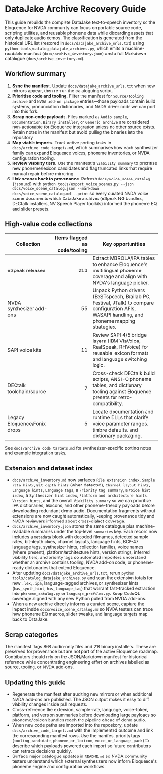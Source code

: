 # DataJake Archive Recovery Guide

This guide rebuilds the complete DataJake text-to-speech inventory so the Eloquence for NVDA community can focus on portable
source code, scripting utilities, and reusable phoneme data while discarding assets that only duplicate audio demos. The
classification is generated from the historical URL list (restored in `docs/datajake_archive_urls.txt`) using
`python tools/catalog_datajake_archives.py`, which emits a machine-readable manifest (`docs/archive_inventory.json`) and a
full Markdown catalogue (`docs/archive_inventory.md`).

## Workflow summary

1. **Sync the manifest.** Update `docs/datajake_archive_urls.txt` when new mirrors appear, then re-run the cataloguing script.
2. **Prioritise code and tooling.** Filter the manifest for `Source/tooling archive` and `NVDA add-on package` entries—those
   payloads contain build systems, pronunciation dictionaries, and NVDA driver code we can port into this fork.
3. **Scrap non-code payloads.** Files marked as `Audio sample`, `Documentation`, `Binary installer`, or `Generic archive` are
   considered non-actionable for Eloquence integration unless no other source exists. Retain notes in the manifest but avoid
   pulling the binaries into the repository.
4. **Map viable imports.** Track active porting tasks in `docs/archive_code_targets.md`, which summarises how each synthesizer
   family can expand Eloquence voices, phoneme inventories, or NVDA configuration tooling.
5. **Review viability tiers.** Use the manifest's `Viability summary` to prioritise new phoneme/lexicon candidates and flag
   truncated links that require manual repair before mirroring.
6. **Link scenes back to provenance.** Refresh `docs/voice_scene_catalog.{json,md}` with
   `python tools/export_voice_scenes.py --json docs/voice_scene_catalog.json --markdown docs/voice_scene_catalog.md --print` so
   every curated NVDA voice scene documents which DataJake archives (eSpeak NG bundles, DECtalk installers, NV Speech Player
   toolkits) informed the phoneme EQ and slider presets.

## High-value code collections

| Collection | Items flagged as code/tooling | Key opportunities |
| --- | ---: | --- |
| eSpeak releases | 213 | Extract MBROLA/IPA tables to enhance Eloquence's multilingual phoneme coverage and align with NVDA's language picker. |
| NVDA synthesizer add-ons | 55 | Unpack Python drivers (BeSTspeech, Brailab PC, Festival, JTalk) to compare configuration APIs, WASAPI handling, and phoneme mapping strategies. |
| SAPI voice kits | 11 | Review SAPI 4/5 bridge layers (IBM ViaVoice, RealSpeak, RHVoice) for reusable lexicon formats and language switching logic. |
| DECtalk toolchain/source | 7 | Cross-check DECtalk build scripts, ANSI-C phoneme tables, and dictionary tooling against Eloquence presets for retro-compatibility. |
| Legacy Eloquence/Fonix drops | 5 | Locate documentation and runtime DLLs that clarify voice parameter ranges, timbre defaults, and dictionary packaging. |

See `docs/archive_code_targets.md` for synthesizer-specific porting notes and example integration tasks.

## Extension and dataset index

- `docs/archive_inventory.md` now surfaces `File extension index`, `Sample rate hints`, `Bit depth hints` (when detected), `Channel layout hints`, `Language hints`, `Language tags`, a `Priority tag summary`, a `Voice hint index`, a `Synthesizer hint index`, `Platform and architecture hints`, `Version hints`, and the overall `Viability summary` so we can prioritise IPA dictionaries, lexicons, and other phoneme-friendly payloads before downloading redundant demo audio. Documentation fragments without extensions are now caught automatically, keeping provenance tidy and NVDA reviewers informed about cross-dialect coverage.
- `docs/archive_inventory.json` stores the same catalogue plus machine-readable summaries under the top-level `summaries` key. Each record now includes a `metadata` block with decoded filenames, detected sample rates, bit-depth clues, channel layouts, language hints, BCP-47 language tags, synthesizer hints, collection families, voice names (where present), platform/architecture hints, version strings, inferred viability tiers, and priority tags so automated importers understand whether an archive contains tooling, NVDA add-on code, or phoneme-ready dictionaries that extend Eloquence.
- After updating `docs/datajake_archive_urls.txt`, rerun `python tools/catalog_datajake_archives.py` and scan the extension totals for new `.lex`, `.ipa`, language-tagged archives, or synthesizer hints (`has_synth_hint`, `has_language_tag`) that warrant fast-tracked extraction into `phoneme_catalog.py` or `language_profiles.py`. Keep CodeQL coverage aligned with any new Python pulled from NVDA add-ons.
- When a new archive directly informs a curated scene, capture the impact inside `docs/voice_scene_catalog.md` so NVDA testers
  can trace how phoneme EQ macros, slider tweaks, and language targets map back to DataJake.


## Scrap categories

The manifest flags 868 audio-only files and 218 binary installers. These are preserved for provenance but are not part of the
active Eloquence roadmap. Contributors should rely on the JSON/Markdown manifest for historical reference while concentrating
engineering effort on archives labelled as source, tooling, or NVDA add-ons.

## Updating this guide

- Regenerate the manifest after auditing new mirrors or when additional NVDA add-ons are published. The JSON output makes it easy to diff viability changes inside pull requests.
- Cross-reference the extension, sample-rate, language, voice-token, platform, and version summaries before downloading large payloads so phoneme/lexicon bundles reach the pipeline ahead of demo audio.
- When new code paths are imported into the repository, update `docs/archive_code_targets.md` with the implemented outcome and link the corresponding manifest rows. Use the manifest priority tags (`tooling_candidate`, `phoneme_or_lexicon`, `voice_or_language_pack`) to describe which payloads powered each import so future contributors can retrace decisions quickly.
- Surface major catalogue updates in `README.md` so NVDA community testers understand which external synthesizers now inform Eloquence's phoneme engine and configuration workflows.
